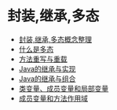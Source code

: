# 封装,继承,多态 
- [封装,继承,多态概念整理](https://github.com/Marcos-Lay/Hello-JAVA/blob/master/Docs/Object-oriented/Encapsulation_Inheritance_Polymorphism.md)
- [什么是多态](https://github.com/Marcos-Lay/Hello-JAVA/blob/master/Docs/Object-oriented/What_is_Polymorphism.md)
- [方法重写与重载](https://github.com/Marcos-Lay/Hello-JAVA/blob/master/Docs/Object-oriented/OverLoading_vs_OverReading.md)
- [Java的继承与实现](https://github.com/Marcos-Lay/Hello-JAVA/blob/master/Docs/Object-oriented/EncapsulationAndImpl.md)
- [Java的继承与组合](https://github.com/Marcos-Lay/Hello-JAVA/blob/master/Docs/Object-oriented/Encapsulation_Inheritance_Polymorphism.md)
- [类变量、成员变量和局部变量]()
- [成员变量和方法作用域]()